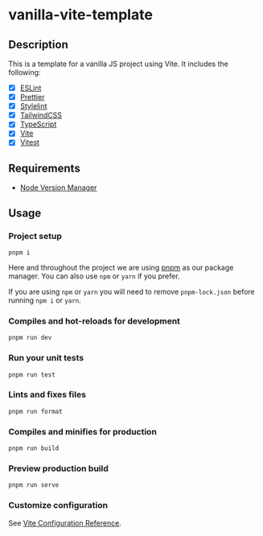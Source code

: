 # vanilla-vite-template

## Description

This is a template for a vanilla JS project using Vite. It includes the following:

- [x] [ESLint](https://eslint.org/)
- [x] [Prettier](https://prettier.io/)
- [x] [Stylelint](https://stylelint.io/)
- [x] [TailwindCSS](https://tailwindcss.com/)
- [x] [TypeScript](https://www.typescriptlang.org/)
- [x] [Vite](https://vitejs.dev/)
- [x] [Vitest](https://github.com/vitest-dev/vitest#readme)

## Requirements

- [Node Version Manager](https://github.com/nvm-sh/nvm)

## Usage

### Project setup

```
pnpm i
```

Here and throughout the project we are using [pnpm](https://pnpm.io/) as our package manager.
You can also use `npm` or `yarn` if you prefer.

If you are using `npm` or `yarn` you will need to remove `pnpm-lock.json` before running `npm i` or `yarn`.

### Compiles and hot-reloads for development

```
pnpm run dev
```

### Run your unit tests

```
pnpm run test
```

### Lints and fixes files

```
pnpm run format
```

### Compiles and minifies for production

```
pnpm run build
```

### Preview production build

```
pnpm run serve
```

### Customize configuration

See [Vite Configuration Reference](https://vitejs.dev/config/).
